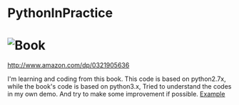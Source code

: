 # PythonInPractice
# ![Book](http://ecx.images-amazon.com/images/I/51IgZKJIf4L._SS160_.jpg)

http://www.amazon.com/dp/0321905636    

I'm learning and coding from this book. This code is based on python2.7x, while the book's code is based on python3.x,
Tried to understand the codes in my own demo. And try to make some improvement if possible.
[Example](https://github.com/albertmenglongli/PythonInPractice/blob/master/Chapter3_Behaviour/chainOfResponsibilityByCoroutineExtractCommon.py)
